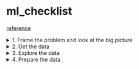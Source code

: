 # ml_checklist
[reference](https://github.com/ageron/handson-ml3/blob/main/ml-project-checklist.md)
<details>
<summary>1. Frame the problem and look at the big picture </summary>

1. Define the objective.
2. How will your solution be used?
3. What are the current solutions/workarounds?
4. How should you frame this problem (supervised/ unsupervised, online/offline, etc.)?
5. How should performance be measured?
6. Is the performance measure aligned with the business objective?
7. What would be the minimum performance needed to reach the business objective?
8. What are comparable problems? Can you reuse experiance or tools?
9. Is human expertise available?
10. How would you solve the problem manually?
11. List the assumptions you or others have made so far?
12. Verify assumptions if possible.
</details>

<details>
<summary>2. Get the data </summary>

Automate as much as possible
1. List the data you need and how much you need.
2. Find and document where you can get that data.
3. Check how much space it will take.
4. Check legal obligations, and get the authorization if necessary.
5. Get access authorizations. 
6. Create a workspace (with enough storage space).
7. Get the data. 
8. Convert the date to a format you can easily manipulate (without changing the data itself).
9. Ensure sensitive information is deleted or protected (e.g. anonymized)
10. Check the size and type of data (time series, sample, geographical, etc.)
11. Sample a test set, put it aside, and never look at it (no data snooping!).

</details>

<details>
<summary> 3. Explore the data </summary>
Try to get insights from a field expert for these steps.

1. Create a copy of the data for exploration (sampling it down to a manageable size if necessary).
2. Creata a jupyter notebook to keep record of your data exploration.
3. Study each attribute and its characteristics:
    - Name
    - Type (categorical, int/flozt, bounded/unbounded, text, structured, etc.)
    - % of missing values
    - Noisiness and type of noise (stochastic, outliers, rounding errors, etc.)
    - Possibly useful for the task?
    - Type of distribution (Gaussian, uniform, logarithmic, etc.)
4. For supervised learning rate, identify the target attribute(s).
5. Visualize the data.
6. Study the correlations between attributes.
7. Study how you would solve the problem manually.
8. Identify the promising transformations you may want to apply.
9. Identify extra data that would be useful (go back to 'Get the data')
10. Document what you have learned.
</details>

<details>
<summary> 4. Prepare the data </summary>
Notes:
- Work on copies of the data (keep the original dataset intact)
- Write functions for all data transformations you apply, for five reasons:
    - So you can easily prepare the data the next time you get a fresh dataset
    - So you can apply these transformations in future projects 
    - To clean and prepare the test set 
    - To clean and prepare the new data instances 
    - To make it easy to treat your preparation choices as hyperparameters

1. Data Clearning:
    1.1. Fix or remove outliers(optional)
    1.2. Fill in missing values (e.g. with zero, mean, median...) or drop their rows (or columns).
2. Feature selection (optional):
    2.1. Drop the attributes that provide no useful information for the task
3. Feature engineering, where appropriate:
</details>





